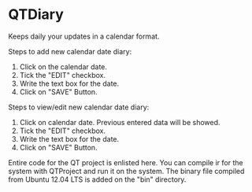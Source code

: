 QTDiary
=======

Keeps daily your updates in a calendar format.

Steps to add new calendar date diary:

1) Click on the calendar date.
2) Tick the "EDIT" checkbox.
3) Write the text box for the date.
4) Click on "SAVE" Button.


Steps to view/edit new calendar date diary:

1) Click on calendar date. Previous entered data will be showed.
2) Tick the "EDIT" checkbox.
3) Write the text box for the date.
4) Click on "SAVE" Button.

Entire code for the QT project is enlisted here. You can compile ir for the system with QTProject and run it on the system. The binary file compiled from Ubuntu 12.04 LTS is added on the "bin" directory.
